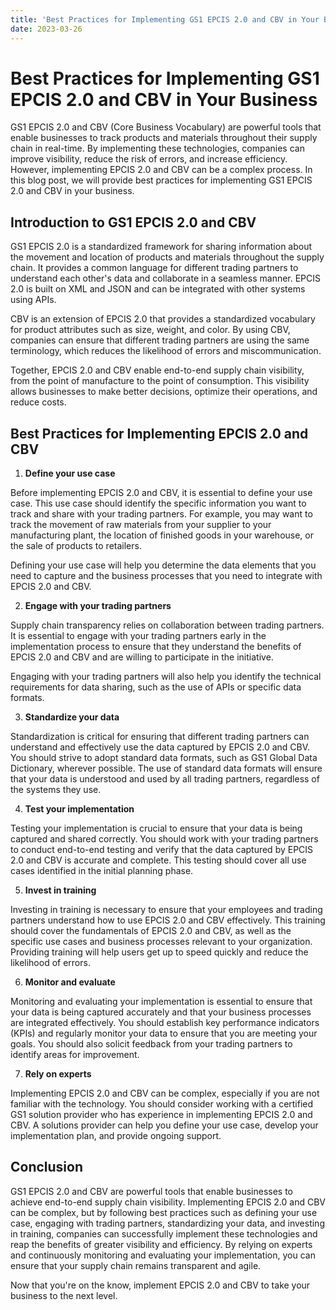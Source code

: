 ```yaml
---
title: 'Best Practices for Implementing GS1 EPCIS 2.0 and CBV in Your Business '
date: 2023-03-26
---
```


# Best Practices for Implementing GS1 EPCIS 2.0 and CBV in Your Business

GS1 EPCIS 2.0 and CBV (Core Business Vocabulary) are powerful tools that enable businesses to track products and materials throughout their supply chain in real-time. By implementing these technologies, companies can improve visibility, reduce the risk of errors, and increase efficiency. However, implementing EPCIS 2.0 and CBV can be a complex process. In this blog post, we will provide best practices for implementing GS1 EPCIS 2.0 and CBV in your business.

## Introduction to GS1 EPCIS 2.0 and CBV

GS1 EPCIS 2.0 is a standardized framework for sharing information about the movement and location of products and materials throughout the supply chain. It provides a common language for different trading partners to understand each other's data and collaborate in a seamless manner. EPCIS 2.0 is built on XML and JSON and can be integrated with other systems using APIs.

CBV is an extension of EPCIS 2.0 that provides a standardized vocabulary for product attributes such as size, weight, and color. By using CBV, companies can ensure that different trading partners are using the same terminology, which reduces the likelihood of errors and miscommunication.

Together, EPCIS 2.0 and CBV enable end-to-end supply chain visibility, from the point of manufacture to the point of consumption. This visibility allows businesses to make better decisions, optimize their operations, and reduce costs.

## Best Practices for Implementing EPCIS 2.0 and CBV

1. **Define your use case**

Before implementing EPCIS 2.0 and CBV, it is essential to define your use case. This use case should identify the specific information you want to track and share with your trading partners. For example, you may want to track the movement of raw materials from your supplier to your manufacturing plant, the location of finished goods in your warehouse, or the sale of products to retailers.

Defining your use case will help you determine the data elements that you need to capture and the business processes that you need to integrate with EPCIS 2.0 and CBV.

2. **Engage with your trading partners**

Supply chain transparency relies on collaboration between trading partners. It is essential to engage with your trading partners early in the implementation process to ensure that they understand the benefits of EPCIS 2.0 and CBV and are willing to participate in the initiative.

Engaging with your trading partners will also help you identify the technical requirements for data sharing, such as the use of APIs or specific data formats.

3. **Standardize your data**

Standardization is critical for ensuring that different trading partners can understand and effectively use the data captured by EPCIS 2.0 and CBV. You should strive to adopt standard data formats, such as GS1 Global Data Dictionary, wherever possible. The use of standard data formats will ensure that your data is understood and used by all trading partners, regardless of the systems they use.

4. **Test your implementation**

Testing your implementation is crucial to ensure that your data is being captured and shared correctly. You should work with your trading partners to conduct end-to-end testing and verify that the data captured by EPCIS 2.0 and CBV is accurate and complete. This testing should cover all use cases identified in the initial planning phase.

5. **Invest in training**

Investing in training is necessary to ensure that your employees and trading partners understand how to use EPCIS 2.0 and CBV effectively. This training should cover the fundamentals of EPCIS 2.0 and CBV, as well as the specific use cases and business processes relevant to your organization. Providing training will help users get up to speed quickly and reduce the likelihood of errors.

6. **Monitor and evaluate**

Monitoring and evaluating your implementation is essential to ensure that your data is being captured accurately and that your business processes are integrated effectively. You should establish key performance indicators (KPIs) and regularly monitor your data to ensure that you are meeting your goals. You should also solicit feedback from your trading partners to identify areas for improvement.

7. **Rely on experts**

Implementing EPCIS 2.0 and CBV can be complex, especially if you are not familiar with the technology. You should consider working with a certified GS1 solution provider who has experience in implementing EPCIS 2.0 and CBV. A solutions provider can help you define your use case, develop your implementation plan, and provide ongoing support.

## Conclusion

GS1 EPCIS 2.0 and CBV are powerful tools that enable businesses to achieve end-to-end supply chain visibility. Implementing EPCIS 2.0 and CBV can be complex, but by following best practices such as defining your use case, engaging with trading partners, standardizing your data, and investing in training, companies can successfully implement these technologies and reap the benefits of greater visibility and efficiency. By relying on experts and continuously monitoring and evaluating your implementation, you can ensure that your supply chain remains transparent and agile.

Now that you're on the know, implement EPCIS 2.0 and CBV to take your business to the next level.
